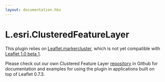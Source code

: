 ```yaml
---
layout: documentation.hbs
---
```


# L.esri.ClusteredFeatureLayer

This plugin relies on [Leaflet.markercluster](https://github.com/Leaflet/Leaflet.markercluster), which is not yet compatible with [Leaflet 1.0 beta 1](http://leafletjs.com/2015/07/15/leaflet-1.0-beta1-released.html).

Please check out our own Clustered Feature Layer [repository](https://github.com/Esri/esri-leaflet-clustered-feature-layer) in Github for documentation and examples for using the plugin in applications built on top of Leaflet 0.7.3.
